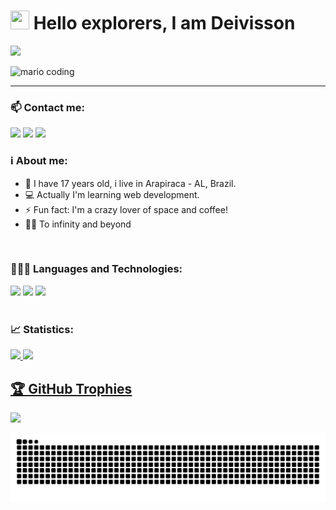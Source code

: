 <h1><img src="https://raw.githubusercontent.com/kaueMarques/kaueMarques/master/hi.gif" width="30px" height="30px"> Hello explorers, I am Deivisson</h1>

[![](https://visitcount.itsvg.in/api?id=Deivisson-dev&icon=0&color=11)](https://visitcount.itsvg.in)

<div>
  <img
    src="https://i.imgur.com/1ZvVkDc.gif" 
    alt="mario coding"
    />
</div>

---
<div>
    <h3>📫 Contact me:</h3>
	    <a href="https://www.instagram.com/deivisson.dev/" target="_blank"><img src="https://img.shields.io/badge/-Instagram-%23E4405F?style=for-the-badge&logo=instagram&logoColor=white" target="_blank"></a>
	    <a href = "mailto:deivisson.profissional@gmail.com"><img src="https://img.shields.io/badge/Gmail-D14836?style=for-the-badge&logo=gmail&logoColor=white" target="_blank"></a>
	    <a href="https://linkedin.com/in/deivisson-rocha741" target="_blank"><img src="https://img.shields.io/badge/-LinkedIn-%230077B5?style=for-the-badge&logo=linkedin&logoColor=white" target="_blank"></a>
</div>

<h3>ℹ️ About me:</h3>

<div>
	<ul>
		<li> 👤 I have 17 years old, i live in Arapiraca - AL, Brazil.</li>
		<li> 💻 Actually I'm learning web development.</li>
		<li> ⚡ Fun fact: I'm a crazy lover of space and coffee!</li>
		<li> 🚀✨ To infinity and beyond</li>
	</ul>
</div>

</br>
  
<h3>👨🏽‍💻 Languages and Technologies:</h3>
<div>
	<img src="https://img.shields.io/badge/html5-%23E34F26.svg?style=for-the-badge&logo=html5&logoColor=white">
	<img src="https://img.shields.io/badge/css3-%231572B6.svg?style=for-the-badge&logo=css3&logoColor=white">
	<img src="https://img.shields.io/badge/javascript-%23323330.svg?style=for-the-badge&logo=javascript&logoColor=%23F7DF1E">
</div>

</br>
<h3>📈 Statistics:</h3>

<div>
<div>
 <a href="https://github.com/marcovicar">
 <img height="180em" src="https://github-readme-stats.vercel.app/api/top-langs/?username=Deivisson-dev&layout=compact&langs_count=7&theme=dracula"/>
 <img height="180em" src="https://github-readme-stats.vercel.app/api?username=Deivisson-dev&show_icons=true&theme=dracula&include_all_commits=true&count_private=true"/>
</div>
</div>


## 🏆 GitHub Trophies
![](https://github-profile-trophy.vercel.app/?username=Deivisson-dev&theme=radical&no-frame=false&no-bg=true&margin-w=4)	
	
![Snake animation](https://github.com/Deivisson-dev/Deivisson-dev/blob/output/github-contribution-grid-snake.svg)
